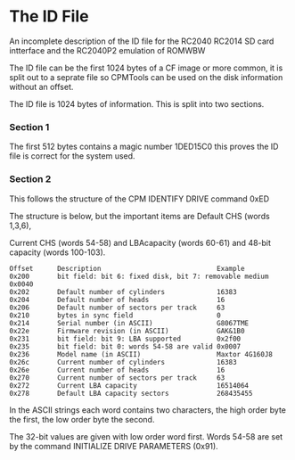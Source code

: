 # The ID File

An incomplete description of the ID file for the RC2040 RC2014 SD card intterface and the RC2040P2 emulation of ROMWBW

The ID file can be the first 1024 bytes of a CF image or more common, it is split out to a seprate file so CPMTools can be used on the disk information without an offset.

The ID file is 1024 bytes of information. This is split into two sections.

### Section 1
The first 512 bytes contains a magic number 1DED15C0 this proves the ID file is correct for the system used.

### Section 2

This follows the structure of the CPM IDENTIFY DRIVE command 0xED

The structure is below, but the important items are Default CHS (words 1,3,6),

Current CHS (words 54-58) and LBAcapacity (words 60-61) and 48-bit capacity (words 100-103).

```
Offset 		Description 							Example
0x200		bit field: bit 6: fixed disk, bit 7: removable medium 	0x0040
0x202		Default number of cylinders 			16383
0x204		Default number of heads 				16
0x206		Default number of sectors per track 	63
0x210		bytes in sync field						0
0x214		Serial number (in ASCII) 				G8067TME
0x22e		Firmware revision (in ASCII) 			GAK&1B0
0x231		bit field: bit 9: LBA supported 		0x2f00
0x235		bit field: bit 0: words 54-58 are valid 0x0007
0x236		Model name (in ASCII) 					Maxtor 4G160J8
0x26c		Current number of cylinders 			16383
0x26e		Current number of heads 				16
0x270		Current number of sectors per track 	63
0x272 		Current LBA capacity 					16514064
0x278 		Default LBA capacity sectors			268435455

```
In the ASCII strings each word contains two characters, the high order byte the first, the low order byte the second. 

The 32-bit values are given with low order word first. Words 54-58 are set by the command INITIALIZE DRIVE PARAMETERS (0x91).

